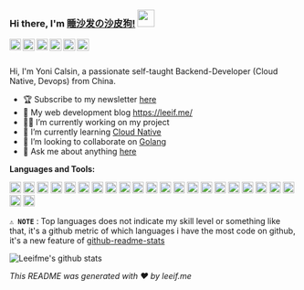 ### Hi there, I'm [睡沙发の沙皮狗!](https://leeif.me/) <img src="https://raw.githubusercontent.com/syedareehaquasar/syedareehaquasar/master/gifs/Hi.gif" width="30px">

<a href="https://github.com/leeifme" target="blank">
  <img align="left" alt="leeifme | Github" width="20px" src="https://cdn.svgporn.com/logos/github-icon.svg" />
</a>
<a href="https://twitter.com/leeifme" target="blank">
  <img align="left" alt="leeifme | Twitter" width="21px" src="https://cdn.svgporn.com/logos/twitter.svg" />
</a>
<a href="https://telegram.org/" target="blank">
  <img align="left" alt="leeifme | Telegram" width="20px" src="https://cdn.svgporn.com/logos/telegram.svg" />
</a>
<a href="http://stackoverflow.com" target="blank">
  <img align="left" alt="leeifme | Stackoverflow" width="21px" src="https://cdn.svgporn.com/logos/stackoverflow-icon.svg" />
</a>
<a href="http://instagram.com/leeifme" target="blank">
  <img align="left" alt="leeifme | Instagram" width="21px" src="https://image.flaticon.com/icons/svg/733/733558.svg" />
</a>
<a href="http://medium.com/leeifme" target="blank">
  <img align="left" alt="leeifme | Medium" width="21px" src="https://cdn.svgporn.com/logos/medium.svg" />
</a>

<br />
<br />

Hi, I'm Yoni Calsin, a passionate self-taught Backend-Developer (Cloud Native, Devops) from China.
<br />

- 🏆 Subscribe to my newsletter [here](https://leeif.me/)
- 🔭 My web development blog https://leeif.me/
- 👨‍💻 I’m currently working on my project 
- 🚀 I’m currently learning [Cloud Native](https://www.cncf.io/)
- 🌈 I’m looking to collaborate on [Golang](https://github.com/golang)
- 💬 Ask me about anything [here](https://github.com/leeifme/leeifme/issues)

**Languages and Tools:**

<code><img height="20" src="https://cdn.svgporn.com/logos/go.svg"></code>
<code><img height="20" src="https://cdn.svgporn.com/logos/kubernetes.svg"></code>
<code><img height="20" src="https://cdn.svgporn.com/logos/docker.svg"></code>
<code><img height="20" src="https://cdn.svgporn.com/logos/rancher.svg"></code>
<code><img height="20" src="https://cdn.svgporn.com/logos/etcd.svg"></code>
<code><img height="20" src="https://cdn.svgporn.com/logos/prometheus.svg"></code>
<code><img height="20" src="https://cdn.svgporn.com/logos/grafana.svg"></code>
<code><img height="20" src="https://cdn.svgporn.com/logos/postgresql.svg"></code>
<code><img height="20" src="https://cdn.svgporn.com/logos/mysql.svg"></code>
<code><img height="20" src="https://cdn.svgporn.com/logos/nginx.svg"></code>
<code><img height="20" src="https://cdn.svgporn.com/logos/kafka.svg"></code>
<code><img height="20" src="https://cdn.svgporn.com/logos/redis.svg"></code>
<code><img height="20" src="https://cdn.svgporn.com/logos/airflow.svg"></code>
<code><img height="20" src="https://cdn.svgporn.com/logos/python.svg"></code>
<code><img height="20" src="https://cdn.svgporn.com/logos/visual-studio-code.svg"></code>
<code><img height="20" src="https://cdn.svgporn.com/logos/git.svg"></code>
<code><img height="20" src="https://cdn.svgporn.com/logos/terminal.svg"></code>
<code><img height="20" src="https://cdn.svgporn.com/logos/vim.svg"></code>
<code><img height="20" src="https://cdn.svgporn.com/logos/jenkins.svg"></code>
<code><img height="20" src="https://cdn.svgporn.com/logos/otto.svg"></code>
<code><img height="20" src="https://cdn.svgporn.com/logos/raspberry-pi.svg"></code>
<code><img height="20" src="https://cdn.svgporn.com/logos/linux-tux.svg"></code>
<code><img height="20" src="https://cdn.svgporn.com/logos/steam.svg"></code>

**`⚠ NOTE`** : Top languages does not indicate my skill level or something like that, it's a github metric of which languages i have the most code on github, it's a new feature of [github-readme-stats](https://github.com/anuraghazra/github-readme-stats)

![Leeifme's github stats](https://github-readme-stats.vercel.app/api?username=leeifme&show_icons=true&theme=vue&line_height=27&count_private=true)

*This README was generated with :heart: by leeif.me*
